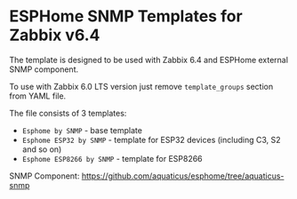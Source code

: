 ESPHome SNMP Templates for Zabbix v6.4
======================================

The template is designed to be used with Zabbix 6.4 and ESPHome external SNMP component.

To use with Zabbix 6.0 LTS version just remove `template_groups` section from YAML file.

The file consists of 3 templates:

-  `Esphome by SNMP` - base template
-  `Esphome ESP32 by SNMP` - template for ESP32 devices (including C3,
   S2 and so on)
-  `Esphome ESP8266 by SNMP` - template for ESP8266

SNMP Component: https://github.com/aquaticus/esphome/tree/aquaticus-snmp

